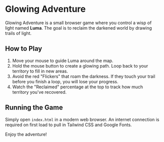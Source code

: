 # Glowing Adventure

Glowing Adventure is a small browser game where you control a wisp of light named **Luma**. The goal is to reclaim the darkened world by drawing trails of light.

## How to Play

1. Move your mouse to guide Luma around the map.
2. Hold the mouse button to create a glowing path. Loop back to your territory to fill in new areas.
3. Avoid the red "Flickers" that roam the darkness. If they touch your trail before you finish a loop, you will lose your progress.
4. Watch the "Reclaimed" percentage at the top to track how much territory you've recovered.

## Running the Game

Simply open `index.html` in a modern web browser. An internet connection is required on first load to pull in Tailwind CSS and Google Fonts.

Enjoy the adventure!
